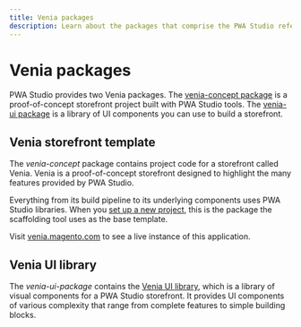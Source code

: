 ```yaml
---
title: Venia packages
description: Learn about the packages that comprise the PWA Studio reference storefront (Venia).
---
```


# Venia packages

PWA Studio provides two Venia packages.
The [venia-concept package][] is a proof-of-concept storefront project built with PWA Studio tools.
The [venia-ui package][] is a library of UI components you can use to build a storefront.

[venia-concept package]: https://github.com/magento/pwa-studio/tree/develop/packages/venia-concept
[venia-ui package]: https://github.com/magento/pwa-studio/tree/develop/packages/venia-ui

## Venia storefront template

The _venia-concept_ package contains project code for a storefront called Venia.
Venia is a proof-of-concept storefront designed to highlight the many features provided by PWA Studio.

Everything from its build pipeline to its underlying components uses PWA Studio libraries.
When you [set up a new project][], this is the package the scaffolding tool uses as the base template.

[set up a new project]: /tutorials/setup-storefront/

Visit [venia.magento.com][] to see a live instance of this application.

[venia.magento.com]: http://venia.magento.com/

## Venia UI library

The _venia-ui-package_ contains the [Venia UI library][], which is a library of visual components for a PWA Studio storefront.
It provides UI components of various complexity that range from complete features to simple building blocks.

[venia ui library]: /api/venia/
